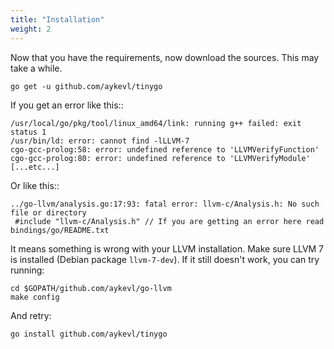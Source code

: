 ```yaml
---
title: "Installation"
weight: 2
---
```


Now that you have the requirements, now download the sources. This may take a while.

    go get -u github.com/aykevl/tinygo

If you get an error like this::

    /usr/local/go/pkg/tool/linux_amd64/link: running g++ failed: exit status 1
    /usr/bin/ld: error: cannot find -lLLVM-7
    cgo-gcc-prolog:58: error: undefined reference to 'LLVMVerifyFunction'
    cgo-gcc-prolog:80: error: undefined reference to 'LLVMVerifyModule'
    [...etc...]

Or like this::

    ../go-llvm/analysis.go:17:93: fatal error: llvm-c/Analysis.h: No such file or directory
     #include "llvm-c/Analysis.h" // If you are getting an error here read bindings/go/README.txt

It means something is wrong with your LLVM installation. Make sure LLVM 7 is
installed (Debian package ``llvm-7-dev``). If it still doesn't work, you can
try running:

    cd $GOPATH/github.com/aykevl/go-llvm
    make config

And retry:

    go install github.com/aykevl/tinygo
